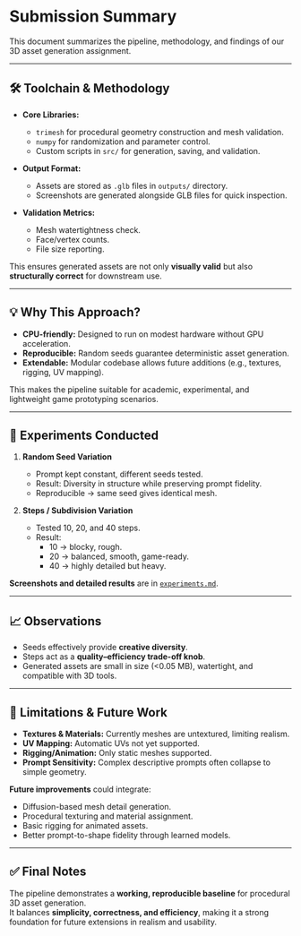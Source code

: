 # Submission Summary

This document summarizes the pipeline, methodology, and findings of our 3D asset generation assignment.

---

## 🛠 Toolchain & Methodology

- **Core Libraries:**  
  - `trimesh` for procedural geometry construction and mesh validation.  
  - `numpy` for randomization and parameter control.  
  - Custom scripts in `src/` for generation, saving, and validation.  

- **Output Format:**  
  - Assets are stored as `.glb` files in `outputs/` directory.  
  - Screenshots are generated alongside GLB files for quick inspection.  

- **Validation Metrics:**  
  - Mesh watertightness check.  
  - Face/vertex counts.  
  - File size reporting.  

This ensures generated assets are not only **visually valid** but also **structurally correct** for downstream use.

---

## 💡 Why This Approach?

- **CPU-friendly:** Designed to run on modest hardware without GPU acceleration.  
- **Reproducible:** Random seeds guarantee deterministic asset generation.  
- **Extendable:** Modular codebase allows future additions (e.g., textures, rigging, UV mapping).  

This makes the pipeline suitable for academic, experimental, and lightweight game prototyping scenarios.

---

## 🔬 Experiments Conducted

1. **Random Seed Variation**  
   - Prompt kept constant, different seeds tested.  
   - Result: Diversity in structure while preserving prompt fidelity.  
   - Reproducible → same seed gives identical mesh.  

2. **Steps / Subdivision Variation**  
   - Tested 10, 20, and 40 steps.  
   - Result:  
     - 10 → blocky, rough.  
     - 20 → balanced, smooth, game-ready.  
     - 40 → highly detailed but heavy.  

**Screenshots and detailed results** are in [`experiments.md`](./experiments.md).

---

## 📈 Observations

- Seeds effectively provide **creative diversity**.  
- Steps act as a **quality–efficiency trade-off knob**.  
- Generated assets are small in size (<0.05 MB), watertight, and compatible with 3D tools.  

---

## 🚀 Limitations & Future Work

- **Textures & Materials:** Currently meshes are untextured, limiting realism.  
- **UV Mapping:** Automatic UVs not yet supported.  
- **Rigging/Animation:** Only static meshes supported.  
- **Prompt Sensitivity:** Complex descriptive prompts often collapse to simple geometry.  

**Future improvements** could integrate:  
- Diffusion-based mesh detail generation.  
- Procedural texturing and material assignment.  
- Basic rigging for animated assets.  
- Better prompt-to-shape fidelity through learned models.

---

## ✅ Final Notes

The pipeline demonstrates a **working, reproducible baseline** for procedural 3D asset generation.  
It balances **simplicity, correctness, and efficiency**, making it a strong foundation for future extensions in realism and usability.
